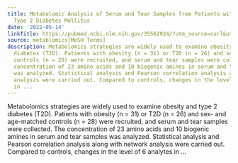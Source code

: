 ```yaml
---
title: Metabolomic Analysis of Serum and Tear Samples from Patients with Obesity and
  Type 2 Diabetes Mellitus
date: '2022-05-14'
linkTitle: https://pubmed.ncbi.nlm.nih.gov/35562924/?utm_source=curl&utm_medium=rss&utm_campaign=pubmed-2&utm_content=1Zkrxt7ktlCbHBXEV3v65xxSnkSWNsJ1A6Fq3gBniKhGfIUslK&fc=20210907212339&ff=20220518212700&v=2.17.6
source: metablomics[MeSH Terms]
description: Metabolomics strategies are widely used to examine obesity and type 2
  diabetes (T2D). Patients with obesity (n = 31) or T2D (n = 26) and sex- and age-matched
  controls (n = 28) were recruited, and serum and tear samples were collected. The
  concentration of 23 amino acids and 10 biogenic amines in serum and tear samples
  was analyzed. Statistical analysis and Pearson correlation analysis along with network
  analysis were carried out. Compared to controls, changes in the level of 6 analytes
  in ...
---
```

Metabolomics strategies are widely used to examine obesity and type 2 diabetes (T2D). Patients with obesity (n = 31) or T2D (n = 26) and sex- and age-matched controls (n = 28) were recruited, and serum and tear samples were collected. The concentration of 23 amino acids and 10 biogenic amines in serum and tear samples was analyzed. Statistical analysis and Pearson correlation analysis along with network analysis were carried out. Compared to controls, changes in the level of 6 analytes in ...